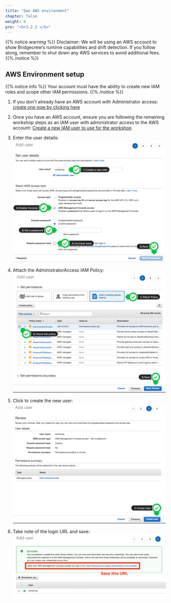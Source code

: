 ```yaml
---
title: "Own AWS environment"
chapter: false
weight: 8
pre: "<b>3.2.2 </b>"
---
```


{{% notice warning %}}
Disclaimer: We will be using an AWS account to show Bridgecrew’s runtime capabilities and drift detection. If you follow along, remember to shut down any AWS services to avoid additional fees.
{{% /notice %}}

## AWS Environment setup

{{% notice info %}}
Your account must have the ability to create new IAM roles and scope other IAM permissions.
{{% /notice %}}

1. If you don't already have an AWS account with Administrator access: [create
one now by clicking here](https://aws.amazon.com/getting-started/)

1. Once you have an AWS account, ensure you are following the remaining workshop steps
as an IAM user with administrator access to the AWS account:
[Create a new IAM user to use for the workshop](https://console.aws.amazon.com/iam/home?#/users$new)

1. Enter the user details:
![Create User](../images/iam-1-create-user.png)

1. Attach the AdministratorAccess IAM Policy:
![Attach Policy](../images/iam-2-attach-policy.png)

1. Click to create the new user:
![Confirm User](../images/iam-3-create-user.png)

1. Take note of the login URL and save:
![Login URL](../images/iam-4-save-url.png)